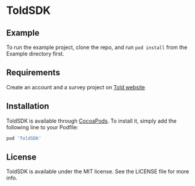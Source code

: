 # ToldSDK

## Example

To run the example project, clone the repo, and run `pod install` from the Example directory first.

## Requirements

Create an account and a survey project on [Told website](https://told.club)

## Installation

ToldSDK is available through [CocoaPods](https://cocoapods.org). To install
it, simply add the following line to your Podfile:

```ruby
pod 'ToldSDK'
```

## License

ToldSDK is available under the MIT license. See the LICENSE file for more info.
